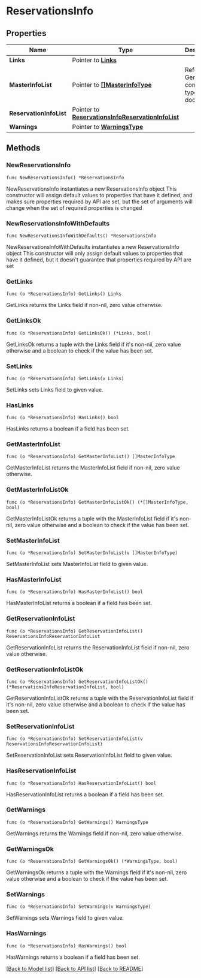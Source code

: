 # ReservationsInfo

## Properties

Name | Type | Description | Notes
------------ | ------------- | ------------- | -------------
**Links** | Pointer to [**Links**](Links.md) |  | [optional] 
**MasterInfoList** | Pointer to [**[]MasterInfoType**](MasterInfoType.md) | Refer to Generic common types document | [optional] 
**ReservationInfoList** | Pointer to [**ReservationsInfoReservationInfoList**](ReservationsInfoReservationInfoList.md) |  | [optional] 
**Warnings** | Pointer to [**WarningsType**](WarningsType.md) |  | [optional] 

## Methods

### NewReservationsInfo

`func NewReservationsInfo() *ReservationsInfo`

NewReservationsInfo instantiates a new ReservationsInfo object
This constructor will assign default values to properties that have it defined,
and makes sure properties required by API are set, but the set of arguments
will change when the set of required properties is changed

### NewReservationsInfoWithDefaults

`func NewReservationsInfoWithDefaults() *ReservationsInfo`

NewReservationsInfoWithDefaults instantiates a new ReservationsInfo object
This constructor will only assign default values to properties that have it defined,
but it doesn't guarantee that properties required by API are set

### GetLinks

`func (o *ReservationsInfo) GetLinks() Links`

GetLinks returns the Links field if non-nil, zero value otherwise.

### GetLinksOk

`func (o *ReservationsInfo) GetLinksOk() (*Links, bool)`

GetLinksOk returns a tuple with the Links field if it's non-nil, zero value otherwise
and a boolean to check if the value has been set.

### SetLinks

`func (o *ReservationsInfo) SetLinks(v Links)`

SetLinks sets Links field to given value.

### HasLinks

`func (o *ReservationsInfo) HasLinks() bool`

HasLinks returns a boolean if a field has been set.

### GetMasterInfoList

`func (o *ReservationsInfo) GetMasterInfoList() []MasterInfoType`

GetMasterInfoList returns the MasterInfoList field if non-nil, zero value otherwise.

### GetMasterInfoListOk

`func (o *ReservationsInfo) GetMasterInfoListOk() (*[]MasterInfoType, bool)`

GetMasterInfoListOk returns a tuple with the MasterInfoList field if it's non-nil, zero value otherwise
and a boolean to check if the value has been set.

### SetMasterInfoList

`func (o *ReservationsInfo) SetMasterInfoList(v []MasterInfoType)`

SetMasterInfoList sets MasterInfoList field to given value.

### HasMasterInfoList

`func (o *ReservationsInfo) HasMasterInfoList() bool`

HasMasterInfoList returns a boolean if a field has been set.

### GetReservationInfoList

`func (o *ReservationsInfo) GetReservationInfoList() ReservationsInfoReservationInfoList`

GetReservationInfoList returns the ReservationInfoList field if non-nil, zero value otherwise.

### GetReservationInfoListOk

`func (o *ReservationsInfo) GetReservationInfoListOk() (*ReservationsInfoReservationInfoList, bool)`

GetReservationInfoListOk returns a tuple with the ReservationInfoList field if it's non-nil, zero value otherwise
and a boolean to check if the value has been set.

### SetReservationInfoList

`func (o *ReservationsInfo) SetReservationInfoList(v ReservationsInfoReservationInfoList)`

SetReservationInfoList sets ReservationInfoList field to given value.

### HasReservationInfoList

`func (o *ReservationsInfo) HasReservationInfoList() bool`

HasReservationInfoList returns a boolean if a field has been set.

### GetWarnings

`func (o *ReservationsInfo) GetWarnings() WarningsType`

GetWarnings returns the Warnings field if non-nil, zero value otherwise.

### GetWarningsOk

`func (o *ReservationsInfo) GetWarningsOk() (*WarningsType, bool)`

GetWarningsOk returns a tuple with the Warnings field if it's non-nil, zero value otherwise
and a boolean to check if the value has been set.

### SetWarnings

`func (o *ReservationsInfo) SetWarnings(v WarningsType)`

SetWarnings sets Warnings field to given value.

### HasWarnings

`func (o *ReservationsInfo) HasWarnings() bool`

HasWarnings returns a boolean if a field has been set.


[[Back to Model list]](../README.md#documentation-for-models) [[Back to API list]](../README.md#documentation-for-api-endpoints) [[Back to README]](../README.md)


